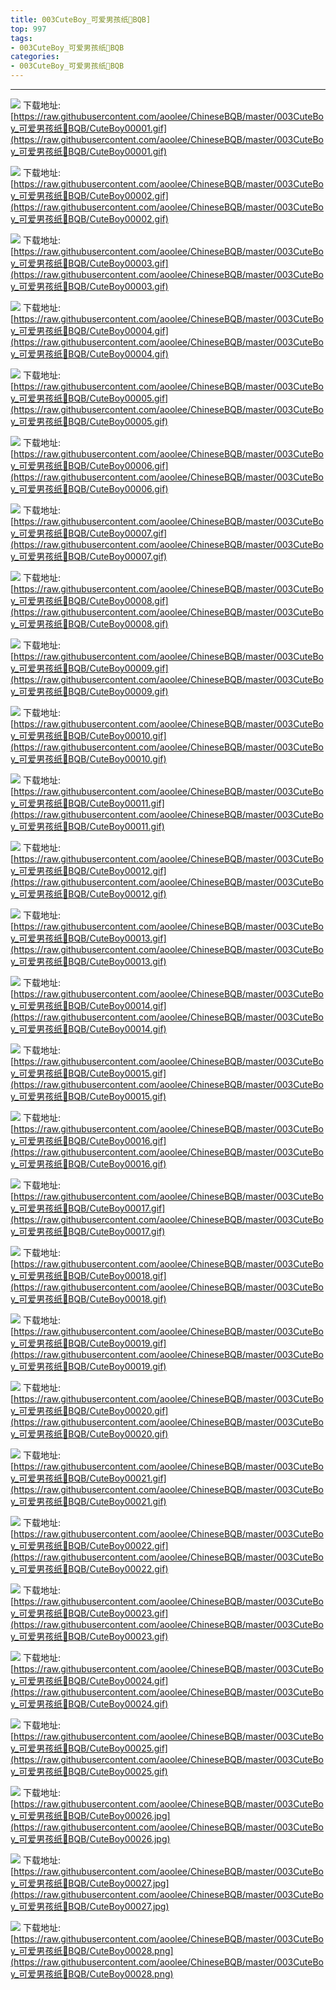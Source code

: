 ```yaml
--- 
title: 003CuteBoy_可爱男孩纸👶BQB]
top: 997
tags:
- 003CuteBoy_可爱男孩纸👶BQB
categories:
- 003CuteBoy_可爱男孩纸👶BQB
---
```

                    
------
                   
<!-- more -->

![](https://raw.githubusercontent.com/aoolee/ChineseBQB/master/003CuteBoy_可爱男孩纸👶BQB/CuteBoy00001.gif)
下载地址:[https://raw.githubusercontent.com/aoolee/ChineseBQB/master/003CuteBoy_可爱男孩纸👶BQB/CuteBoy00001.gif](https://raw.githubusercontent.com/aoolee/ChineseBQB/master/003CuteBoy_可爱男孩纸👶BQB/CuteBoy00001.gif)

![](https://raw.githubusercontent.com/aoolee/ChineseBQB/master/003CuteBoy_可爱男孩纸👶BQB/CuteBoy00002.gif)
下载地址:[https://raw.githubusercontent.com/aoolee/ChineseBQB/master/003CuteBoy_可爱男孩纸👶BQB/CuteBoy00002.gif](https://raw.githubusercontent.com/aoolee/ChineseBQB/master/003CuteBoy_可爱男孩纸👶BQB/CuteBoy00002.gif)

![](https://raw.githubusercontent.com/aoolee/ChineseBQB/master/003CuteBoy_可爱男孩纸👶BQB/CuteBoy00003.gif)
下载地址:[https://raw.githubusercontent.com/aoolee/ChineseBQB/master/003CuteBoy_可爱男孩纸👶BQB/CuteBoy00003.gif](https://raw.githubusercontent.com/aoolee/ChineseBQB/master/003CuteBoy_可爱男孩纸👶BQB/CuteBoy00003.gif)

![](https://raw.githubusercontent.com/aoolee/ChineseBQB/master/003CuteBoy_可爱男孩纸👶BQB/CuteBoy00004.gif)
下载地址:[https://raw.githubusercontent.com/aoolee/ChineseBQB/master/003CuteBoy_可爱男孩纸👶BQB/CuteBoy00004.gif](https://raw.githubusercontent.com/aoolee/ChineseBQB/master/003CuteBoy_可爱男孩纸👶BQB/CuteBoy00004.gif)

![](https://raw.githubusercontent.com/aoolee/ChineseBQB/master/003CuteBoy_可爱男孩纸👶BQB/CuteBoy00005.gif)
下载地址:[https://raw.githubusercontent.com/aoolee/ChineseBQB/master/003CuteBoy_可爱男孩纸👶BQB/CuteBoy00005.gif](https://raw.githubusercontent.com/aoolee/ChineseBQB/master/003CuteBoy_可爱男孩纸👶BQB/CuteBoy00005.gif)

![](https://raw.githubusercontent.com/aoolee/ChineseBQB/master/003CuteBoy_可爱男孩纸👶BQB/CuteBoy00006.gif)
下载地址:[https://raw.githubusercontent.com/aoolee/ChineseBQB/master/003CuteBoy_可爱男孩纸👶BQB/CuteBoy00006.gif](https://raw.githubusercontent.com/aoolee/ChineseBQB/master/003CuteBoy_可爱男孩纸👶BQB/CuteBoy00006.gif)

![](https://raw.githubusercontent.com/aoolee/ChineseBQB/master/003CuteBoy_可爱男孩纸👶BQB/CuteBoy00007.gif)
下载地址:[https://raw.githubusercontent.com/aoolee/ChineseBQB/master/003CuteBoy_可爱男孩纸👶BQB/CuteBoy00007.gif](https://raw.githubusercontent.com/aoolee/ChineseBQB/master/003CuteBoy_可爱男孩纸👶BQB/CuteBoy00007.gif)

![](https://raw.githubusercontent.com/aoolee/ChineseBQB/master/003CuteBoy_可爱男孩纸👶BQB/CuteBoy00008.gif)
下载地址:[https://raw.githubusercontent.com/aoolee/ChineseBQB/master/003CuteBoy_可爱男孩纸👶BQB/CuteBoy00008.gif](https://raw.githubusercontent.com/aoolee/ChineseBQB/master/003CuteBoy_可爱男孩纸👶BQB/CuteBoy00008.gif)

![](https://raw.githubusercontent.com/aoolee/ChineseBQB/master/003CuteBoy_可爱男孩纸👶BQB/CuteBoy00009.gif)
下载地址:[https://raw.githubusercontent.com/aoolee/ChineseBQB/master/003CuteBoy_可爱男孩纸👶BQB/CuteBoy00009.gif](https://raw.githubusercontent.com/aoolee/ChineseBQB/master/003CuteBoy_可爱男孩纸👶BQB/CuteBoy00009.gif)

![](https://raw.githubusercontent.com/aoolee/ChineseBQB/master/003CuteBoy_可爱男孩纸👶BQB/CuteBoy00010.gif)
下载地址:[https://raw.githubusercontent.com/aoolee/ChineseBQB/master/003CuteBoy_可爱男孩纸👶BQB/CuteBoy00010.gif](https://raw.githubusercontent.com/aoolee/ChineseBQB/master/003CuteBoy_可爱男孩纸👶BQB/CuteBoy00010.gif)

![](https://raw.githubusercontent.com/aoolee/ChineseBQB/master/003CuteBoy_可爱男孩纸👶BQB/CuteBoy00011.gif)
下载地址:[https://raw.githubusercontent.com/aoolee/ChineseBQB/master/003CuteBoy_可爱男孩纸👶BQB/CuteBoy00011.gif](https://raw.githubusercontent.com/aoolee/ChineseBQB/master/003CuteBoy_可爱男孩纸👶BQB/CuteBoy00011.gif)

![](https://raw.githubusercontent.com/aoolee/ChineseBQB/master/003CuteBoy_可爱男孩纸👶BQB/CuteBoy00012.gif)
下载地址:[https://raw.githubusercontent.com/aoolee/ChineseBQB/master/003CuteBoy_可爱男孩纸👶BQB/CuteBoy00012.gif](https://raw.githubusercontent.com/aoolee/ChineseBQB/master/003CuteBoy_可爱男孩纸👶BQB/CuteBoy00012.gif)

![](https://raw.githubusercontent.com/aoolee/ChineseBQB/master/003CuteBoy_可爱男孩纸👶BQB/CuteBoy00013.gif)
下载地址:[https://raw.githubusercontent.com/aoolee/ChineseBQB/master/003CuteBoy_可爱男孩纸👶BQB/CuteBoy00013.gif](https://raw.githubusercontent.com/aoolee/ChineseBQB/master/003CuteBoy_可爱男孩纸👶BQB/CuteBoy00013.gif)

![](https://raw.githubusercontent.com/aoolee/ChineseBQB/master/003CuteBoy_可爱男孩纸👶BQB/CuteBoy00014.gif)
下载地址:[https://raw.githubusercontent.com/aoolee/ChineseBQB/master/003CuteBoy_可爱男孩纸👶BQB/CuteBoy00014.gif](https://raw.githubusercontent.com/aoolee/ChineseBQB/master/003CuteBoy_可爱男孩纸👶BQB/CuteBoy00014.gif)

![](https://raw.githubusercontent.com/aoolee/ChineseBQB/master/003CuteBoy_可爱男孩纸👶BQB/CuteBoy00015.gif)
下载地址:[https://raw.githubusercontent.com/aoolee/ChineseBQB/master/003CuteBoy_可爱男孩纸👶BQB/CuteBoy00015.gif](https://raw.githubusercontent.com/aoolee/ChineseBQB/master/003CuteBoy_可爱男孩纸👶BQB/CuteBoy00015.gif)

![](https://raw.githubusercontent.com/aoolee/ChineseBQB/master/003CuteBoy_可爱男孩纸👶BQB/CuteBoy00016.gif)
下载地址:[https://raw.githubusercontent.com/aoolee/ChineseBQB/master/003CuteBoy_可爱男孩纸👶BQB/CuteBoy00016.gif](https://raw.githubusercontent.com/aoolee/ChineseBQB/master/003CuteBoy_可爱男孩纸👶BQB/CuteBoy00016.gif)

![](https://raw.githubusercontent.com/aoolee/ChineseBQB/master/003CuteBoy_可爱男孩纸👶BQB/CuteBoy00017.gif)
下载地址:[https://raw.githubusercontent.com/aoolee/ChineseBQB/master/003CuteBoy_可爱男孩纸👶BQB/CuteBoy00017.gif](https://raw.githubusercontent.com/aoolee/ChineseBQB/master/003CuteBoy_可爱男孩纸👶BQB/CuteBoy00017.gif)

![](https://raw.githubusercontent.com/aoolee/ChineseBQB/master/003CuteBoy_可爱男孩纸👶BQB/CuteBoy00018.gif)
下载地址:[https://raw.githubusercontent.com/aoolee/ChineseBQB/master/003CuteBoy_可爱男孩纸👶BQB/CuteBoy00018.gif](https://raw.githubusercontent.com/aoolee/ChineseBQB/master/003CuteBoy_可爱男孩纸👶BQB/CuteBoy00018.gif)

![](https://raw.githubusercontent.com/aoolee/ChineseBQB/master/003CuteBoy_可爱男孩纸👶BQB/CuteBoy00019.gif)
下载地址:[https://raw.githubusercontent.com/aoolee/ChineseBQB/master/003CuteBoy_可爱男孩纸👶BQB/CuteBoy00019.gif](https://raw.githubusercontent.com/aoolee/ChineseBQB/master/003CuteBoy_可爱男孩纸👶BQB/CuteBoy00019.gif)

![](https://raw.githubusercontent.com/aoolee/ChineseBQB/master/003CuteBoy_可爱男孩纸👶BQB/CuteBoy00020.gif)
下载地址:[https://raw.githubusercontent.com/aoolee/ChineseBQB/master/003CuteBoy_可爱男孩纸👶BQB/CuteBoy00020.gif](https://raw.githubusercontent.com/aoolee/ChineseBQB/master/003CuteBoy_可爱男孩纸👶BQB/CuteBoy00020.gif)

![](https://raw.githubusercontent.com/aoolee/ChineseBQB/master/003CuteBoy_可爱男孩纸👶BQB/CuteBoy00021.gif)
下载地址:[https://raw.githubusercontent.com/aoolee/ChineseBQB/master/003CuteBoy_可爱男孩纸👶BQB/CuteBoy00021.gif](https://raw.githubusercontent.com/aoolee/ChineseBQB/master/003CuteBoy_可爱男孩纸👶BQB/CuteBoy00021.gif)

![](https://raw.githubusercontent.com/aoolee/ChineseBQB/master/003CuteBoy_可爱男孩纸👶BQB/CuteBoy00022.gif)
下载地址:[https://raw.githubusercontent.com/aoolee/ChineseBQB/master/003CuteBoy_可爱男孩纸👶BQB/CuteBoy00022.gif](https://raw.githubusercontent.com/aoolee/ChineseBQB/master/003CuteBoy_可爱男孩纸👶BQB/CuteBoy00022.gif)

![](https://raw.githubusercontent.com/aoolee/ChineseBQB/master/003CuteBoy_可爱男孩纸👶BQB/CuteBoy00023.gif)
下载地址:[https://raw.githubusercontent.com/aoolee/ChineseBQB/master/003CuteBoy_可爱男孩纸👶BQB/CuteBoy00023.gif](https://raw.githubusercontent.com/aoolee/ChineseBQB/master/003CuteBoy_可爱男孩纸👶BQB/CuteBoy00023.gif)

![](https://raw.githubusercontent.com/aoolee/ChineseBQB/master/003CuteBoy_可爱男孩纸👶BQB/CuteBoy00024.gif)
下载地址:[https://raw.githubusercontent.com/aoolee/ChineseBQB/master/003CuteBoy_可爱男孩纸👶BQB/CuteBoy00024.gif](https://raw.githubusercontent.com/aoolee/ChineseBQB/master/003CuteBoy_可爱男孩纸👶BQB/CuteBoy00024.gif)

![](https://raw.githubusercontent.com/aoolee/ChineseBQB/master/003CuteBoy_可爱男孩纸👶BQB/CuteBoy00025.gif)
下载地址:[https://raw.githubusercontent.com/aoolee/ChineseBQB/master/003CuteBoy_可爱男孩纸👶BQB/CuteBoy00025.gif](https://raw.githubusercontent.com/aoolee/ChineseBQB/master/003CuteBoy_可爱男孩纸👶BQB/CuteBoy00025.gif)

![](https://raw.githubusercontent.com/aoolee/ChineseBQB/master/003CuteBoy_可爱男孩纸👶BQB/CuteBoy00026.jpg)
下载地址:[https://raw.githubusercontent.com/aoolee/ChineseBQB/master/003CuteBoy_可爱男孩纸👶BQB/CuteBoy00026.jpg](https://raw.githubusercontent.com/aoolee/ChineseBQB/master/003CuteBoy_可爱男孩纸👶BQB/CuteBoy00026.jpg)

![](https://raw.githubusercontent.com/aoolee/ChineseBQB/master/003CuteBoy_可爱男孩纸👶BQB/CuteBoy00027.jpg)
下载地址:[https://raw.githubusercontent.com/aoolee/ChineseBQB/master/003CuteBoy_可爱男孩纸👶BQB/CuteBoy00027.jpg](https://raw.githubusercontent.com/aoolee/ChineseBQB/master/003CuteBoy_可爱男孩纸👶BQB/CuteBoy00027.jpg)

![](https://raw.githubusercontent.com/aoolee/ChineseBQB/master/003CuteBoy_可爱男孩纸👶BQB/CuteBoy00028.png)
下载地址:[https://raw.githubusercontent.com/aoolee/ChineseBQB/master/003CuteBoy_可爱男孩纸👶BQB/CuteBoy00028.png](https://raw.githubusercontent.com/aoolee/ChineseBQB/master/003CuteBoy_可爱男孩纸👶BQB/CuteBoy00028.png)

